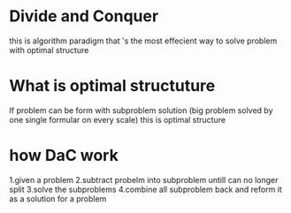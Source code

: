 # Divide and Conquer
this is algorithm paradigm that 's the most effecient way to solve problem with optimal structure

# What is optimal structuture
If problem can be form with subproblem solution (big problem solved by one single formular on every scale)
this is optimal structure

# how DaC work
1.given a problem
2.subtract probelm into subproblem untill can no longer split
3.solve the subproblems
4.combine all subproblem back and reform it as a solution for a problem